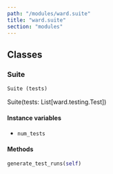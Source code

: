 ```yaml
---
path: "/modules/ward.suite"
title: "ward.suite"
section: "modules"
---
```


## Classes

### Suite

```python
Suite (tests)
```

Suite(tests: List[ward.testing.Test])

#### Instance variables

* `num_tests` 

#### Methods

```python
generate_test_runs(self)
```